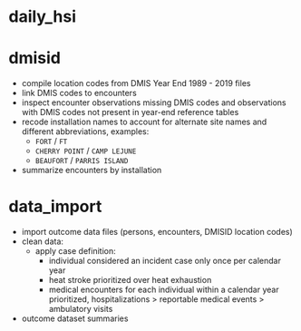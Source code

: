 # daily_hsi

# dmisid

- compile location codes from DMIS Year End 1989 - 2019 files
- link DMIS codes to encounters
- inspect encounter observations missing DMIS codes and observations with DMIS codes not present in year-end reference tables
- recode installation names to account for alternate site names and different abbreviations, examples:
  - `FORT` / `FT`
  - `CHERRY POINT` / `CAMP LEJUNE`
  - `BEAUFORT` / `PARRIS ISLAND`
- summarize encounters by installation




# data_import
- import outcome data files (persons, encounters, DMISID location codes)
- clean data:
  - apply case definition:
    - individual considered an incident case only once per calendar year
    - heat stroke prioritized over heat exhaustion
    - medical encounters for each individual within a calendar year prioritized, 
      hospitalizations > reportable medical events > ambulatory visits
- outcome dataset summaries


